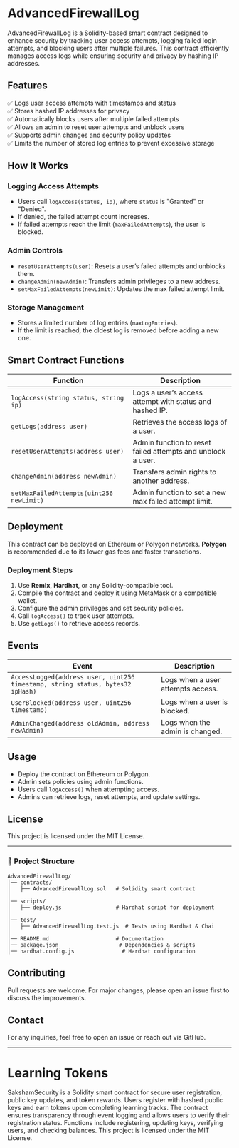# AdvancedFirewallLog

AdvancedFirewallLog is a Solidity-based smart contract designed to enhance security by tracking user access attempts, logging failed login attempts, and blocking users after multiple failures. This contract efficiently manages access logs while ensuring security and privacy by hashing IP addresses.

## Features

✅ Logs user access attempts with timestamps and status  
✅ Stores hashed IP addresses for privacy  
✅ Automatically blocks users after multiple failed attempts  
✅ Allows an admin to reset user attempts and unblock users  
✅ Supports admin changes and security policy updates  
✅ Limits the number of stored log entries to prevent excessive storage  

## How It Works

### Logging Access Attempts
- Users call `logAccess(status, ip)`, where `status` is "Granted" or "Denied".
- If denied, the failed attempt count increases.
- If failed attempts reach the limit (`maxFailedAttempts`), the user is blocked.

### Admin Controls
- `resetUserAttempts(user)`: Resets a user’s failed attempts and unblocks them.
- `changeAdmin(newAdmin)`: Transfers admin privileges to a new address.
- `setMaxFailedAttempts(newLimit)`: Updates the max failed attempt limit.

### Storage Management
- Stores a limited number of log entries (`maxLogEntries`).
- If the limit is reached, the oldest log is removed before adding a new one.

## Smart Contract Functions

| Function | Description |
|----------|-------------|
| `logAccess(string status, string ip)` | Logs a user’s access attempt with status and hashed IP. |
| `getLogs(address user)` | Retrieves the access logs of a user. |
| `resetUserAttempts(address user)` | Admin function to reset failed attempts and unblock a user. |
| `changeAdmin(address newAdmin)` | Transfers admin rights to another address. |
| `setMaxFailedAttempts(uint256 newLimit)` | Admin function to set a new max failed attempt limit. |

## Deployment
This contract can be deployed on Ethereum or Polygon networks. **Polygon** is recommended due to its lower gas fees and faster transactions.

### Deployment Steps
1. Use **Remix**, **Hardhat**, or any Solidity-compatible tool.
2. Compile the contract and deploy it using MetaMask or a compatible wallet.
3. Configure the admin privileges and set security policies.
4. Call `logAccess()` to track user attempts.
5. Use `getLogs()` to retrieve access records.

## Events

| Event | Description |
|--------|-------------|
| `AccessLogged(address user, uint256 timestamp, string status, bytes32 ipHash)` | Logs when a user attempts access. |
| `UserBlocked(address user, uint256 timestamp)` | Logs when a user is blocked. |
| `AdminChanged(address oldAdmin, address newAdmin)` | Logs when the admin is changed. |

## Usage
- Deploy the contract on Ethereum or Polygon.
- Admin sets policies using admin functions.
- Users call `logAccess()` when attempting access.
- Admins can retrieve logs, reset attempts, and update settings.

## License
This project is licensed under the MIT License.

---
### 📂 Project Structure
```
AdvancedFirewallLog/
│── contracts/
│   ├── AdvancedFirewallLog.sol   # Solidity smart contract
│
│── scripts/
│   ├── deploy.js                 # Hardhat script for deployment
│
│── test/
│   ├── AdvancedFirewallLog.test.js  # Tests using Hardhat & Chai
│
│── README.md                     # Documentation
│── package.json                   # Dependencies & scripts
│── hardhat.config.js               # Hardhat configuration
```

## Contributing
Pull requests are welcome. For major changes, please open an issue first to discuss the improvements.

## Contact
For any inquiries, feel free to open an issue or reach out via GitHub.

---
# Learning Tokens

SakshamSecurity is a Solidity smart contract for secure user registration, public key updates, and token rewards. Users register with hashed public keys and earn tokens upon completing learning tracks. The contract ensures transparency through event logging and allows users to verify their registration status. Functions include registering, updating keys, verifying users, and checking balances. This project is licensed under the MIT License.



